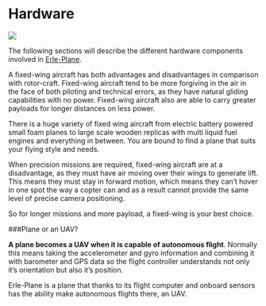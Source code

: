 # Hardware

![](http://erlerobotics.com/blog/wp-content/uploads/2014/12/GOPR0005.jpg)

The following sections will describe the different hardware components involved in [Erle-Plane](http://erlerobotics.com/blog/erle-plane).


A fixed-wing aircraft has both advantages and disadvantages in comparison with rotor-craft. Fixed-wing aircraft tend to be more forgiving in the air in the face of both piloting and technical errors, as they have natural gliding capabilities with no power.  Fixed-wing aircraft also are able to carry greater payloads for longer distances on less power.

There is a huge variety of fixed wing aircraft from electric battery powered small foam planes to large scale wooden replicas with multi liquid fuel engines and everything in between.  You are bound to find a plane that suits your flying style and needs.

When precision missions are required, fixed-wing aircraft are at a disadvantage, as they must have air moving over their wings to generate lift.  This means they must stay in forward motion, which means they can’t hover in one spot the way a copter can and as a result cannot provide the same level of precise camera positioning.

So for longer missions and more payload, a fixed-wing is your best choice.

###Plane or an UAV?

**A plane becomes a UAV when it is capable of autonomous flight**. Normally this means taking the accelerometer and gyro information and combining it with barometer and GPS data so the flight controller understands not only it’s orientation but also it’s position.

Erle-Plane is a plane that thanks to its flight computer and onboard sensors has the ability make autonomous flights there, an UAV.
